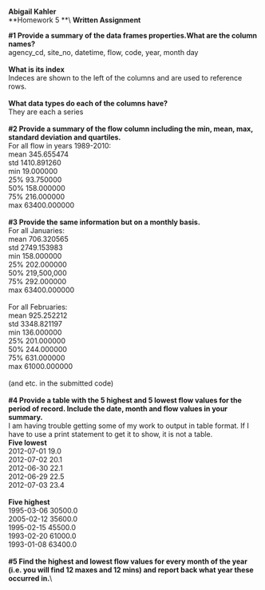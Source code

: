 **Abigail Kahler**\
**Homework 5 **\ 
**Written Assignment**

**#1 Provide a summary of the data frames properties.What are the column names?**\
agency_cd,	site_no,	datetime,	flow,	code,	year,	month	day\
\
**What is its index**\
Indeces are shown to the left of the columns and are used to reference rows.\
\
**What data types do each of the columns have?**\
They are each a series\
\
**#2 Provide a summary of the flow column including the min, mean, max, standard deviation and quartiles.**\
For all flow in years 1989-2010:\
mean 345.655474\
std 1410.891260\
min 19.000000\
25% 93.750000\
50% 158.000000\
75% 216.000000\
max 63400.000000\
\
**#3 Provide the same information but on a monthly basis.**\
For all Januaries:\
mean 706.320565\
std 2749.153983\
min 158.000000\
25% 202.000000\
50% 219,500,000\
75% 292.000000\
max 63400.000000\
\
For all Februaries:\
mean 925.252212\
std 3348.821197\
min 136.000000\
25% 201.000000\
50% 244.000000\
75% 631.000000\
max 61000.000000\
\
(and etc. in the submitted code)\
\
**#4 Provide a table with the 5 highest and 5 lowest flow values for the period of record. Include the date, month and flow values in your summary.**\
I am having trouble getting some of my work to output in table format. If I have to use a print statement to get it to show, it is not a table.\
**Five lowest**\
2012-07-01 19.0 \
2012-07-02 20.1\
2012-06-30 22.1 \
2012-06-29 22.5 \
2012-07-03 23.4 \
\
**Five highest**\
1995-03-06 30500.0\
2005-02-12 35600.0\
1995-02-15 45500.0\
1993-02-20 61000.0\
1993-01-08 63400.0 \
\
**#5 Find the highest and lowest flow values for every month of the year (i.e. you will find 12 maxes and 12 mins) and report back what year these occurred in.**\


